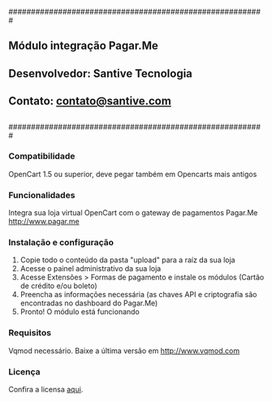 #########################################################
##          Módulo integração Pagar.Me                 ##
##          Desenvolvedor: Santive Tecnologia          ##
##          Contato: contato@santive.com               ##
##                                                     ##
#########################################################

### Compatibilidade

 OpenCart 1.5 ou superior, deve pegar também em Opencarts mais antigos

### Funcionalidades

 Integra sua loja virtual OpenCart com o gateway de pagamentos Pagar.Me http://www.pagar.me

### Instalação e configuração
1. Copie todo o conteúdo da pasta "upload" para a raíz da sua loja
2. Acesse o painel administrativo da sua loja
3. Acesse Extensões > Formas de pagamento e instale os módulos (Cartão de crédito e/ou boleto)
4. Preencha as informações necessária (as chaves API e criptografia são encontradas no dashboard do Pagar.Me)
5. Pronto! O módulo está funcionando

### Requisitos

 Vqmod necessário. Baixe a última versão em http://www.vqmod.com

### Licença
Confira a licensa [aqui](/LICENSE.md).
